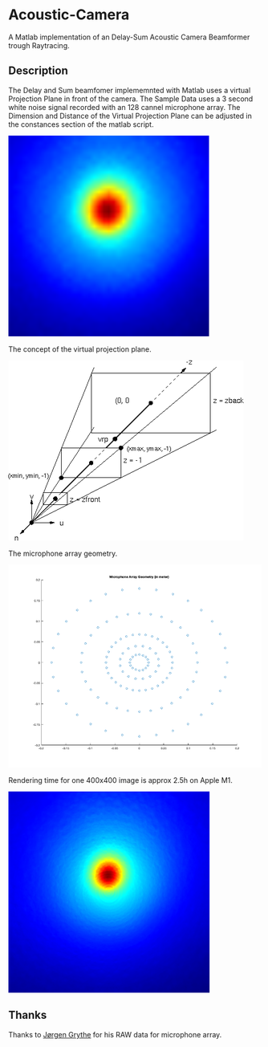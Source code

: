 # Acoustic-Camera
A Matlab implementation of an Delay-Sum Acoustic Camera Beamformer trough Raytracing.

## Description

The Delay and Sum beamfomer implememnted with Matlab uses a virtual Projection Plane in front of the camera. The Sample Data uses a 3 second white noise signal recorded with an 128 cannel microphone array. The Dimension and Distance of the Virtual Projection Plane can be adjusted in the constances section of the matlab script.

<img src="img0.gif" width="400" height="400" />

The concept of the virtual projection plane.

![alt text](img1.gif)

The microphone array geometry.

![alt text](img2.png)

Rendering time for one 400x400 image is approx 2.5h on Apple M1.

![alt text](img3.png)

## Thanks
Thanks to [Jørgen Grythe](https://github.com/jorgengrythe/beamforming) for his RAW data for microphone array.
